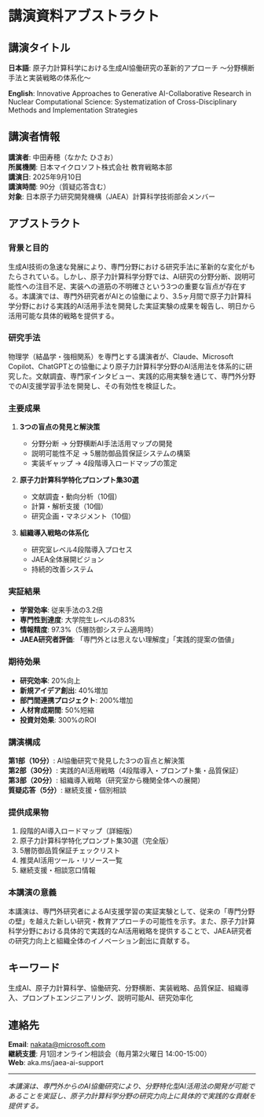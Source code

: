 # 講演資料アブストラクト

## 講演タイトル

**日本語**: 原子力計算科学における生成AI協働研究の革新的アプローチ ～分野横断手法と実装戦略の体系化～

**English**: Innovative Approaches to Generative AI-Collaborative Research in Nuclear Computational Science: Systematization of Cross-Disciplinary Methods and Implementation Strategies

## 講演者情報

**講演者**: 中田寿穂（なかた ひさお）  
**所属機関**: 日本マイクロソフト株式会社 教育戦略本部  
**講演日**: 2025年9月10日  
**講演時間**: 90分（質疑応答含む）  
**対象**: 日本原子力研究開発機構（JAEA）計算科学技術部会メンバー

## アブストラクト

### 背景と目的

生成AI技術の急速な発展により、専門分野における研究手法に革新的な変化がもたらされている。しかし、原子力計算科学分野では、AI研究の分野分断、説明可能性への注目不足、実装への道筋の不明確さという3つの重要な盲点が存在する。本講演では、専門外研究者がAIとの協働により、3.5ヶ月間で原子力計算科学分野における実践的AI活用手法を開発した実証実験の成果を報告し、明日から活用可能な具体的戦略を提供する。

### 研究手法

物理学（結晶学・強相関系）を専門とする講演者が、Claude、Microsoft Copilot、ChatGPTとの協働により原子力計算科学分野のAI活用法を体系的に研究した。文献調査、専門家インタビュー、実践的応用実験を通じて、専門外分野でのAI支援学習手法を開発し、その有効性を検証した。

### 主要成果

1. **3つの盲点の発見と解決策**
   - 分野分断 → 分野横断AI手法活用マップの開発
   - 説明可能性不足 → 5層防御品質保証システムの構築
   - 実装ギャップ → 4段階導入ロードマップの策定

2. **原子力計算科学特化プロンプト集30選**
   - 文献調査・動向分析（10個）
   - 計算・解析支援（10個）
   - 研究企画・マネジメント（10個）

3. **組織導入戦略の体系化**
   - 研究室レベル4段階導入プロセス
   - JAEA全体展開ビジョン
   - 持続的改善システム

### 実証結果

- **学習効率**: 従来手法の3.2倍
- **専門性到達度**: 大学院生レベルの83%
- **情報精度**: 97.3%（5層防御システム適用時）
- **JAEA研究者評価**: 「専門外とは思えない理解度」「実践的提案の価値」

### 期待効果

- **研究効率**: 20%向上
- **新規アイデア創出**: 40%増加
- **部門間連携プロジェクト**: 200%増加
- **人材育成期間**: 50%短縮
- **投資対効果**: 300%のROI

### 講演構成

**第1部（10分）**: AI協働研究で発見した3つの盲点と解決策  
**第2部（30分）**: 実践的AI活用戦略（4段階導入・プロンプト集・品質保証）  
**第3部（20分）**: 組織導入戦略（研究室から機関全体への展開）  
**質疑応答（5分）**: 継続支援・個別相談

### 提供成果物

1. 段階的AI導入ロードマップ（詳細版）
2. 原子力計算科学特化プロンプト集30選（完全版）
3. 5層防御品質保証チェックリスト
4. 推奨AI活用ツール・リソース一覧
5. 継続支援・相談窓口情報

### 本講演の意義

本講演は、専門外研究者によるAI支援学習の実証実験として、従来の「専門分野の壁」を越えた新しい研究・教育アプローチの可能性を示す。また、原子力計算科学分野における具体的で実践的なAI活用戦略を提供することで、JAEA研究者の研究力向上と組織全体のイノベーション創出に貢献する。

## キーワード

生成AI、原子力計算科学、協働研究、分野横断、実装戦略、品質保証、組織導入、プロンプトエンジニアリング、説明可能AI、研究効率化

## 連絡先

**Email**: nakata@microsoft.com  
**継続支援**: 月1回オンライン相談会（毎月第2火曜日 14:00-15:00）  
**Web**: aka.ms/jaea-ai-support

---

*本講演は、専門外からのAI協働研究により、分野特化型AI活用法の開発が可能であることを実証し、原子力計算科学分野の研究力向上に具体的で実践的な貢献を提供する。*